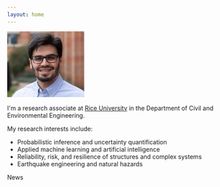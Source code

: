 ```yaml
---
layout: home 
---
```

<img src="images/Latest.jpg" width="180">

I'm a research associate at [Rice University](https://www.rice.edu/) in the Department of Civil and Environmental Engineering.
<!--Also, I'm part of the [SISRRA](https://duenas-osorio.rice.edu/sisrra) research group.-->

My research interests include:

* Probabilistic inference and uncertainty quantification
* Applied machine learning and artificial intelligence
* Reliability, risk, and resilience of structures and complex systems
* Earthquake engineering and natural hazards

<!--
## Education ##

* Ph.D. Candidate in Civil and Environmental Engineering, [Rice University](https://www.rice.edu/). 2015-Present.
* M.S. in Civil Engineering, [Polytechnic University of Turin](https://www.polito.it/?lang=en). 2012-2014.
* B.S. in Civil Engineering, [Central University of Venezuela (UCV)](http://www.ucv.ve/). 2007-2012.


## Elsewhere ##

* [Google Scholar](https://scholar.google.com/citations?user=mm0pN8oAAAAJ&hl=en)
* [ResearchGate](https://www.researchgate.net/profile/Roger_Paredes2)
* [LinkedIn](https://www.linkedin.com/in/paredesroger/)
* [Twitter](https://twitter.com/paredesrogerl)
-->

News 

